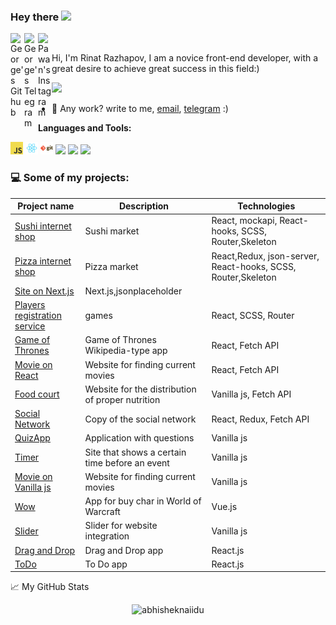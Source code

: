 ### Hey there <img src="https://media.giphy.com/media/hvRJCLFzcasrR4ia7z/giphy.gif" width="25px">
<a href="https://github.com/greco-code">
  <img align="left" alt="George's Github" width="22px" src="https://cdn.jsdelivr.net/npm/simple-icons@v3/icons/github.svg" />
</a>
<a href="https://t.me/george_nayfonov">
  <img align="left" alt="George's Telegram" width="22px" src="https://cdn.jsdelivr.net/npm/simple-icons@v3/icons/telegram.svg" />
</a>
<a href="https://instagram.com/george_nayfonov/">
  <img align="left" alt="Pawan's Instagram" width="22px" src="https://cdn.jsdelivr.net/npm/simple-icons@v3/icons/instagram.svg" />
</a>

<br />


Hi, I'm Rinat Razhapov, I am a novice front-end developer, with a great desire to achieve great success in this field:)

  <img src="https://camo.githubusercontent.com/62da68eb62b1e5f175f7d1f0191dd89a653d7908feb22d37d4a0ab07365d6791/68747470733a2f2f6d656469612e67697068792e636f6d2f6d656469612f4d3967624264396e6244724f5475314d71782f67697068792e676966" width="200">

- 💼 Any work? write to me, [email](mailto:rinni499@gmail.com), [telegram](https://t.me/r33n99) :)


**Languages and Tools:**  

<code><img height="20" src="https://raw.githubusercontent.com/github/explore/80688e429a7d4ef2fca1e82350fe8e3517d3494d/topics/javascript/javascript.png"></code>
<code><img height="20" src="https://raw.githubusercontent.com/github/explore/80688e429a7d4ef2fca1e82350fe8e3517d3494d/topics/react/react.png"></code>
<code><img height="20" src="https://raw.githubusercontent.com/github/explore/80688e429a7d4ef2fca1e82350fe8e3517d3494d/topics/git/git.png"></code>
<code><img height="20" src="https://www.freepnglogos.com/uploads/html5-logo-png/html5-logo-image-logo-html-7.png"></code>
<code><img height="20" src="https://banner2.cleanpng.com/20180428/hdw/kisspng-web-development-cascading-style-sheets-css3-html-5ae480842a86a5.9529807215249245481742.jpg"></code>
<code><img height="20" src="https://raw.githubusercontent.com/reduxjs/redux/master/logo/logo.png"></code>



### 💻 Some of my projects:

| Project name        | Description          | Technologies  |
| ------------- | ------------- | ----- |
| [Sushi internet shop](https://vibrant-fermat-d21391.netlify.app/) | Sushi market | React, mockapi, React-hooks, SCSS, Router,Skeleton |
| [Pizza internet shop](https://github.com/r33n99/PizzaShop/tree/master) | Pizza market | React,Redux, json-server, React-hooks, SCSS, Router,Skeleton |
| [Site on Next.js](https://next-js-git-test-nextest.vercel.app/) | Next.js,jsonplaceholder |
| [Players registration service](https://loving-almeida-ad566b.netlify.app/) | games | React, SCSS, Router |
| [Game of Thrones](https://github.com/r33n99/GotOnReact/tree/master) | Game of Thrones Wikipedia-type app | React, Fetch API |
| [Movie on React](https://zen-swirles-bf4def.netlify.app/) | Website for finding current movies | React, Fetch API |
| [Food court](https://github.com/r33n99/Food) | Website for the distribution of proper nutrition | Vanilla js, Fetch API |
| [Social Network](https://github.com/r33n99/socialNetwork/tree/master) | Copy of the social network | React, Redux, Fetch API |
| [QuizApp](https://github.com/r33n99/QuizApp) | Application with questions | Vanilla js |
| [Timer](https://github.com/r33n99/Timer) | Site that shows a certain time before an event | Vanilla js |
| [Movie on Vanilla js](https://github.com/r33n99/MovieAppOnVanilla) | Website for finding current movies | Vanilla js |
| [Wow](https://github.com/r33n99/wowchar/tree/main/WowChar) | App for buy char in World of Warcraft | Vue.js |
| [Slider](https://github.com/r33n99/slider) | Slider for website integration | Vanilla js |
| [Drag and Drop](https://github.com/r33n99/dnd/tree/master/drag) | Drag and Drop app | React.js |
| [ToDo](https://github.com/r33n99/TodoApp/tree/master) | To Do app | React.js |



📈 My GitHub Stats


<p align="center"> <img src="https://github-readme-stats.vercel.app/api?username=r33n99" alt="abhisheknaiidu" />




